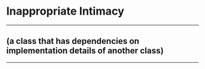 # Inappropriate Intimacy

------

## (a class that has dependencies on implementation details of another class)

------
